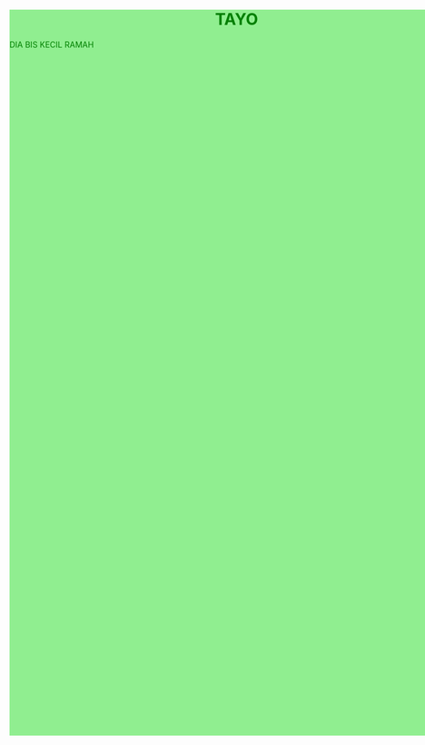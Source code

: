 <html>
<head>
	<title>MBR STIE</title>
	<style type="text/css">
		.zzz
		{
			height: 1280px;
			width: 800px;
			background-color: lightgreen;
			margin: 0% 0% 0% 0%;
		}
	</style>
</head>
<body >
<div class="zzz">
		<font color="green">
			<h1 align="center">TAYO</h1>
			<p>DIA BIS KECIL RAMAH</p>
		</font>
</div>

		

</body>
</html>